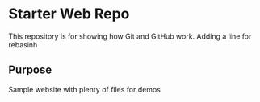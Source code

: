 # Starter Web Repo

This repository is for showing how Git and GitHub work. Adding a line for rebasinh

## Purpose

Sample website with plenty of files for demos